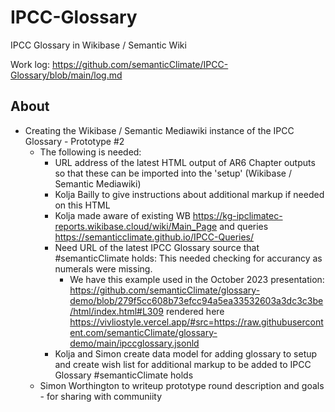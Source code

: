 # IPCC-Glossary
IPCC Glossary in Wikibase / Semantic Wiki

Work log: https://github.com/semanticClimate/IPCC-Glossary/blob/main/log.md

## About

 - Creating the Wikibase / Semantic Mediawiki instance of the IPCC Glossary - Prototype #2
   - The following is needed:
     - URL address of the latest HTML output of AR6 Chapter outputs so that these can be imported into the 'setup' (Wikibase / Semantic Mediawiki)
     - Kolja Bailly to give instructions about additional markup if needed on this HTML
     - Kolja made aware of existing WB https://kg-ipclimatec-reports.wikibase.cloud/wiki/Main_Page and queries https://semanticclimate.github.io/IPCC-Queries/
     - Need URL of the latest IPCC Glossary source that #semanticClimate holds: This needed checking for accurancy as numerals were missing.
       - We have this example used in the October 2023 presentation: https://github.com/semanticClimate/glossary-demo/blob/279f5cc608b73efcc94a5ea33532603a3dc3c3be/html/index.html#L309 rendered here https://vivliostyle.vercel.app/#src=https://raw.githubusercontent.com/semanticClimate/glossary-demo/main/ipccglossary.jsonld
     - Kolja and Simon create data model for adding glossary to setup and create wish list for additional markup to be added to IPCC Glossary #semanticClimate holds
   - Simon Worthington to writeup prototype round description and goals - for sharing with communiity
    


